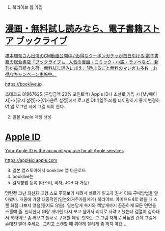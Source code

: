 1. 북라이브 웹 가입 
<div class="rich-link-card-container"><a class="rich-link-card" href="https://booklive.jp" target="_blank">
	<div class="rich-link-image-container">
		<div class="rich-link-image" style="background-image: url('https://booklive.jp/favicon.ico?date=0930')">
	</div>
	</div>
	<div class="rich-link-card-text">
		<h1 class="rich-link-card-title">漫画・無料試し読みなら、電子書籍ストア ブックライブ</h1>
		<p class="rich-link-card-description">
		橋本環奈さん出演のCM動画公開中♪お得なクーポンガチャが毎日引ける!電子書籍の総合書店「ブックライブ」。 人気の漫画・コミック・小説・ラノベなど、新刊が毎日続々入荷。無料試し読みに加え、1巻まるごと無料のマンガも多数。お得なキャンペーン実施中。
		</p>
		<p class="rich-link-href">
		https://booklive.jp
		</p>
	</div>
</a></div>

초대코드 81967625 (구입금액 20% 포인트백)
Apple ID나 소셜로 가입 시 [My페이지]->[유저 설정]->[어카운트 설정]에서 로그인ID(메일주소)를 타이핑하기 좋게 변경하여 앱 로그인 시에 그걸 써야 한다.

2. 일본 Apple 계정 생성

<div class="rich-link-card-container"><a class="rich-link-card" href="https://appleid.apple.com" target="_blank">
	<div class="rich-link-image-container">
		<div class="rich-link-image" style="background-image: url('https://www.apple.com/ac/structured-data/images/open_graph_logo.png?202110180743')">
	</div>
	</div>
	<div class="rich-link-card-text">
		<h1 class="rich-link-card-title">Apple ID</h1>
		<p class="rich-link-card-description">
		Your Apple ID is the account you use for all Apple services
		</p>
		<p class="rich-link-href">
		https://appleid.apple.com
		</p>
	</div>
</a></div>


3. 일본 앱스토어에서 booklive 앱 다운로드
4. booklive는 
5. 결제방법 등록 (마스터, 비자, JCB 다 가능)


명탐정 코난 최신화 대형 스포 주의보가 내려서 빠르게 읽고자 원서 이북 구매방법을 알아봤다.
개중에 가장 대중적인(일본외거주자들에게) 북라이브.
아이패드4로 봤을 때 스캔 화질 나쁘지 않음(좋지도 않음).
일본답게 속지와 책날개까지 꼼꼼하게 모든 면면을 스캔해 줌.
헌터헌터 GI랑 개미편 다시 보고 싶어서 리디로 사려고 했는데 검열이 심하대서 북라이브 좀 써보고 원서로 구매할 예정.
만화는 그 그림 자체로 작품인 건데 그림에 손대진 말아 주세요.. 그리고 스캔할 때 위아래 잘리게 좀 하지 마요...


